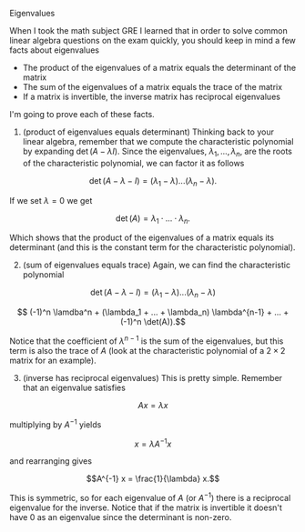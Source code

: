 Eigenvalues

When I took the math subject GRE I learned that in order to solve common linear algebra questions on the exam quickly, you should keep in mind a few facts about eigenvalues

* The product of the eigenvalues of a matrix equals the determinant of the matrix
* The sum of the eigenvalues of a matrix equals the trace of the matrix
* If a matrix is invertible, the inverse matrix has reciprocal eigenvalues

I'm going to prove each of these facts.

1. (product of eigenvalues equals determinant) Thinking back to your linear algebra, remember that we compute the characteristic polynomial by expanding $\det(A - \lambda I)$. Since the eigenvalues, $\lambda_1, ..., \lambda_n$, are the roots of the characteristic polynomial, we can factor it as follows

$$\det(A-\lambda-I) = (\lambda_1 - \lambda) ... (\lambda_n - \lambda).$$

If we set $\lambda = 0$ we get

$$\det(A) = \lambda_1 \cdot ... \cdot \lambda_n.$$

Which shows that the product of the eigenvalues of a matrix equals its determinant (and this is the constant term for the characteristic polynomial).

2. (sum of eigenvalues equals trace) Again, we can find the characteristic polynomial

$$\det(A-\lambda-I) = (\lambda_1 - \lambda) ... (\lambda_n - \lambda)$$

$$ (-1)^n \lamdba^n + (\lambda_1 + ... + \lambda_n) \lambda^{n-1} + ... + (-1)^n \det(A)).$$

Notice that the coefficient of $\lambda^{n-1}$ is the sum of the eigenvalues, but this term is also the trace of $A$ (look at the characteristic polynomial of a $2 \times 2$ matrix for an example).

3. (inverse has reciprocal eigenvalues) This is pretty simple. Remember that an eigenvalue satisfies

$$A x = \lambda x$$

multiplying by $A^{-1}$ yields

$$x = \lambda A^{-1} x$$

and rearranging gives

$$A^{-1} x = \frac{1}{\lambda} x.$$

This is symmetric, so for each eigenvalue of $A$ (or $A^{-1}$) there is a reciprocal eigenvalue for the inverse. Notice that if the matrix is invertible it doesn't have 0 as an eigenvalue since the determinant is non-zero.
